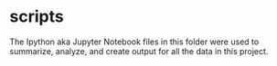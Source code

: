 # scripts

The Ipython aka Jupyter Notebook files in this folder were used to summarize, analyze, and create output for all the data in this project.


